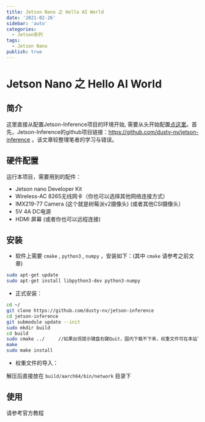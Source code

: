 ```yaml
---
title: Jetson Nano 之 Hello AI World
date: '2021-02-26'
sidebar: 'auto'
categories:
  - Jetson系列
tags: 
  - Jetson Nano
publish: true
---
```


# Jetson Nano 之 Hello AI World

## 简介

这里直接从配置Jetson-Inference项目的环境开始, 需要从头开始配置[点这里](./jetson-nano-zhe.md)。首先，Jetson-Inference的github项目链接：https://github.com/dusty-nv/jetson-inference 。该文章较整理笔者的学习与错误。

## 硬件配置

运行本项目，需要用到的配件：

- Jetson nano Developer Kit
- Wireless-AC 8265无线网卡（你也可以选择其他网络连接方式）
- IMX219-77 Camera  (这个就是树莓派v2摄像头)    (或者其他CSI摄像头）
- 5V 4A DC电源
- HDMI 屏幕     (或者你也可以远程连接)

## 安装

- 软件上需要 `cmake` ,  `python3` ,  `numpy` ，安装如下：(其中 `cmake` 请参考之前文章)

```bash
sudo apt-get update
sudo apt-get install libpython3-dev python3-numpy
```

- 正式安装：

```bash
cd ~/
git clone https://github.com/dusty-nv/jetson-inference
cd jetson-inference
git submodule update --init    
sudo mkdir build
cd build
sudo cmake ../     //如果出现提示键盘右键Quit，国内下载不下来，权重文件可在本站下载
make
sudo make install
```

- 权重文件的导入：

解压后直接放在 `build/aarch64/bin/network` 目录下

## 使用

请参考官方教程